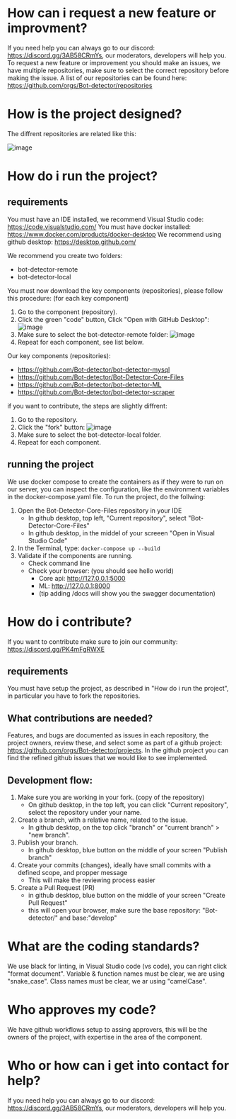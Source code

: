 # How can i request a new feature or improvment?
If you need help you can always go to our discord: https://discord.gg/3AB58CRmYs, our moderators, developers will help you.
To request a new feature or improvement you should make an issues, we have multiple repositories, make sure to select the correct repository before making the issue.
A list of our repositories can be found here: https://github.com/orgs/Bot-detector/repositories

# How is the project designed?
The diffrent repositories are related like this:
<!-- https://drive.google.com/file/d/16IO84vE3rJWRclbZAnOIEdKAmx5xAi3I/view?usp=sharing -->
![image](https://user-images.githubusercontent.com/40169115/153727141-0e39c6fe-1fdb-42f4-8019-2552bd127751.png)

# How do i run the project?
## requirements
You must have an IDE installed, we recommend Visual Studio code: https://code.visualstudio.com/
You must have docker installed: https://www.docker.com/products/docker-desktop
We recommend using github desktop: https://desktop.github.com/

We recommend you create two folders:
- bot-detector-remote
- bot-detector-local

You must now download the key components (repositories), please follow this procedure: (for each key component)
1. Go to the component (repository).
2. Click the green "code" button, Click "Open with GitHub Desktop": ![image](https://user-images.githubusercontent.com/40169115/153727976-8196cbf1-e99c-4ac7-9d0a-d342c5e10337.png)
3. Make sure to select the bot-detector-remote folder: ![image](https://user-images.githubusercontent.com/40169115/153728043-181404df-df13-4a78-b2e6-8f3cf6ce3cbc.png)
4. Repeat for each component, see list below.

Our key components (repositories):
- https://github.com/Bot-detector/bot-detector-mysql
- https://github.com/Bot-detector/Bot-Detector-Core-Files
- https://github.com/Bot-detector/bot-detector-ML
- https://github.com/Bot-detector/bot-detector-scraper

if you want to contribute, the steps are slightly diffrent:
1. Go to the repository.
2. Click the "fork" button: ![image](https://user-images.githubusercontent.com/40169115/153728214-cd741e4e-b036-4d48-9f47-48c4dc9e99be.png)
3. Make sure to select the bot-detector-local folder.
4. Repeat for each component.

## running the project
We use docker compose to create the containers as if they were to run on our server, you can inspect the configuration, like the environment variables in the docker-compose.yaml file.
To run the project, do the follwing:
1. Open the Bot-Detector-Core-Files repository in your IDE
    - In github desktop, top left, "Current repository", select "Bot-Detector-Core-Files"
    - In github desktop, in the middel of your screeen "Open in Visual Studio Code"
2. In the Terminal, type: `docker-compose up --build`
3. Validate if the components are running.
    - Check command line
    - Check your browser: (you should see hello world)
        - Core api: http://127.0.0.1:5000
        - ML: http://127.0.0.1:8000
        - (tip adding /docs will show you the swagger documentation)
    

# How do i contribute?
If you want to contribute make sure to join our community: https://discord.gg/PK4mFgRWXE

## requirements
You must have setup the project, as described in  "How do i run the project", in particular you have to fork the repositories.

## What contributions are needed?
Features, and bugs are documented as issues in each repository, the project owners, review these, and select some as part of a github project: https://github.com/orgs/Bot-detector/projects.
In the github project you can find the refined github issues that we would like to see implemented.

## Development flow:
1. Make sure you are working in your fork. (copy of the repository)
    - On github desktop, in the top left, you can click "Current repository", select the repository under your name.
2. Create a branch, with a relative name, related to the issue.
    - In github desktop, on the top click "branch" or "current branch" > "new branch".
3. Publish your branch.
    - In github desktop, blue button on the middle of your screen "Publish branch"
3. Create your commits (changes), ideally have small commits with a defined scope, and propper message
    - This will make the reviewing process easier
4. Create a Pull Request (PR)
    - in github desktop, blue button on the middle of your screen "Create Pull Request"
    - this will open your browser, make sure the base repository: "Bot-detector/" and base:"develop"

# What are the coding standards?
We use black for linting, in Visual Studio code (vs code), you can right click "format document".
Variable & function names must be clear, we are using "snake_case".
Class names must be clear, we ar using "camelCase".

# Who approves my code?
We have github workflows setup to assing approvers, this will be the owners of the project, with expertise in the area of the component.

# Who or how can i get into contact for help?
If you need help you can always go to our discord: https://discord.gg/3AB58CRmYs, our moderators, developers will help you.